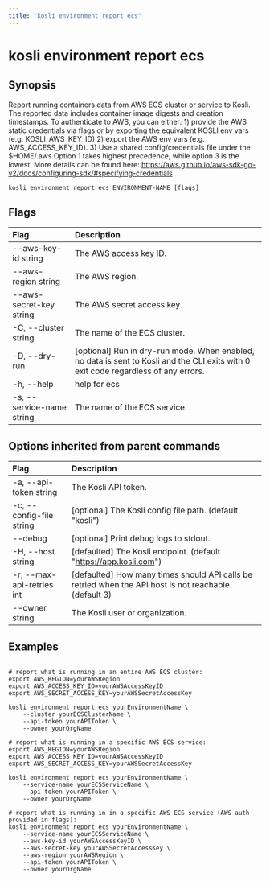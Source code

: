 ```yaml
---
title: "kosli environment report ecs"
---
```


# kosli environment report ecs

## Synopsis

Report running containers data from AWS ECS cluster or service to Kosli.
The reported data includes container image digests and creation timestamps.
To authenticate to AWS, you can either: 
	1) provide the AWS static credentials via flags or by exporting the equivalent KOSLI env vars (e.g. KOSLI_AWS_KEY_ID)
	2) export the AWS env vars (e.g. AWS_ACCESS_KEY_ID).
	3) Use a shared config/credentials file under the $HOME/.aws
Option 1 takes highest precedence, while option 3 is the lowest.
More details can be found here: https://aws.github.io/aws-sdk-go-v2/docs/configuring-sdk/#specifying-credentials
	

```shell
kosli environment report ecs ENVIRONMENT-NAME [flags]
```

## Flags
| Flag | Description |
| :--- | :--- |
|        --aws-key-id string  |  The AWS access key ID.  |
|        --aws-region string  |  The AWS region.  |
|        --aws-secret-key string  |  The AWS secret access key.  |
|    -C, --cluster string  |  The name of the ECS cluster.  |
|    -D, --dry-run  |  [optional] Run in dry-run mode. When enabled, no data is sent to Kosli and the CLI exits with 0 exit code regardless of any errors.  |
|    -h, --help  |  help for ecs  |
|    -s, --service-name string  |  The name of the ECS service.  |


## Options inherited from parent commands
| Flag | Description |
| :--- | :--- |
|    -a, --api-token string  |  The Kosli API token.  |
|    -c, --config-file string  |  [optional] The Kosli config file path. (default "kosli")  |
|        --debug  |  [optional] Print debug logs to stdout.  |
|    -H, --host string  |  [defaulted] The Kosli endpoint. (default "https://app.kosli.com")  |
|    -r, --max-api-retries int  |  [defaulted] How many times should API calls be retried when the API host is not reachable. (default 3)  |
|        --owner string  |  The Kosli user or organization.  |


## Examples

```shell

# report what is running in an entire AWS ECS cluster:
export AWS_REGION=yourAWSRegion
export AWS_ACCESS_KEY_ID=yourAWSAccessKeyID
export AWS_SECRET_ACCESS_KEY=yourAWSSecretAccessKey

kosli environment report ecs yourEnvironmentName \
	--cluster yourECSClusterName \
	--api-token yourAPIToken \
	--owner yourOrgName

# report what is running in a specific AWS ECS service:
export AWS_REGION=yourAWSRegion
export AWS_ACCESS_KEY_ID=yourAWSAccessKeyID
export AWS_SECRET_ACCESS_KEY=yourAWSSecretAccessKey

kosli environment report ecs yourEnvironmentName \
	--service-name yourECSServiceName \
	--api-token yourAPIToken \
	--owner yourOrgName

# report what is running in in a specific AWS ECS service (AWS auth provided in flags):
kosli environment report ecs yourEnvironmentName \
	--service-name yourECSServiceName \
	--aws-key-id yourAWSAccessKeyID \
	--aws-secret-key yourAWSSecretAccessKey \
	--aws-region yourAWSRegion \
	--api-token yourAPIToken \
	--owner yourOrgName

```

